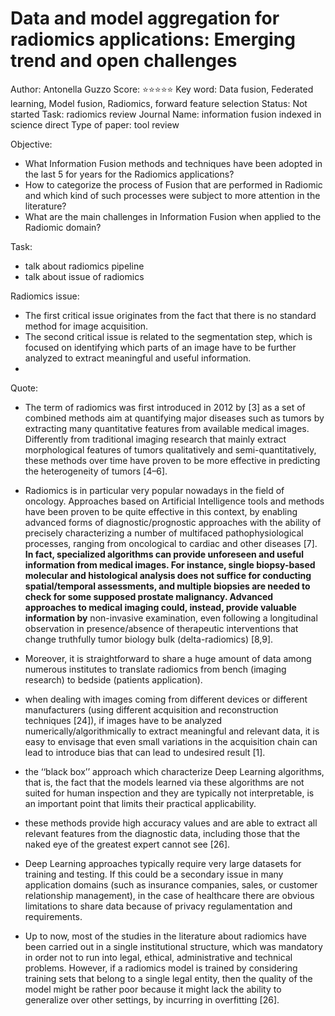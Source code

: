 # Data and model aggregation for radiomics applications: Emerging trend and open challenges

Author: Antonella Guzzo
Score: ⭐️⭐️⭐️⭐️⭐️
Key word: Data fusion, Federated learning, Model fusion, Radiomics, forward feature selection
Status: Not started
Task: radiomics review
Journal Name: information fusion indexed in science direct
Type of paper: tool review

Objective:

- What Information Fusion methods and techniques have been
adopted in the last 5 for years for the Radiomics applications?
- How to categorize the process of Fusion that are performed
in Radiomic and which kind of such processes were subject to
more attention in the literature?
- What are the main challenges in Information Fusion when
applied to the Radiomic domain?

Task:

- talk about radiomics pipeline
- talk about issue of radiomics

Radiomics issue:

- The first critical issue originates from the fact that there is no standard method for image acquisition.
- The second critical issue is related to the segmentation step, which is focused on identifying which parts of an image have to be further analyzed to extract meaningful and useful information.
- 

Quote:

- The term of radiomics was first introduced in 2012 by [3] as a set of combined methods aim at quantifying major diseases such as tumors by extracting many quantitative features from available medical images. Differently from traditional imaging research that mainly extract morphological features of tumors qualitatively and semi-quantitatively, these methods over time have proven to be more effective in predicting the heterogeneity of tumors [4–6].
- Radiomics is in particular very popular nowadays in the field of
oncology. Approaches based on Artificial Intelligence tools and methods have been proven to be quite effective in this context, by enabling advanced forms of diagnostic/prognostic approaches with the ability of precisely characterizing a number of multifaced pathophysiological processes, ranging from oncological to cardiac and other diseases [7]. **In fact, specialized algorithms can provide unforeseen and useful information from medical images. For instance, single biopsy-based molecular and histological analysis does not suffice for conducting spatial/temporal assessments, and multiple biopsies are needed to check for some supposed prostate malignancy. Advanced approaches to medical imaging could, instead, provide valuable information by** non-invasive examination, even following a longitudinal observation in presence/absence of therapeutic interventions that change truthfully tumor biology bulk (delta-radiomics) [8,9].

- Moreover, it is straightforward to share a huge amount of data among numerous institutes to
translate radiomics from bench (imaging research) to bedside (patients application).

- when dealing with images coming from different devices or different manufacturers (using different acquisition and reconstruction techniques [24]), if images have to be analyzed numerically/algorithmically to extract meaningful and relevant data, it is easy to envisage that even small variations in the acquisition chain can lead to introduce bias that can lead to undesired result [1].
- the ‘‘black box’’ approach which characterize Deep Learning algorithms, that is, the fact that the models learned via these algorithms are not suited for human inspection and they are typically not interpretable, is an important point that limits their practical applicability.
- these methods provide high accuracy values and are able to extract all relevant features from the diagnostic data, including those that the naked eye of the greatest expert cannot see [26].
- Deep Learning approaches typically require very large datasets for training and testing. If this could be a secondary issue in many application domains (such as insurance companies, sales, or customer relationship management), in the case of healthcare there are obvious limitations to share data because of privacy regulamentation and requirements.
- Up to now, most of the studies in the literature about radiomics have been carried out in a single institutional structure, which was mandatory in order not to run into legal, ethical, administrative and technical problems. However, if a radiomics model is trained by considering training sets that belong to a single legal entity, then the quality of the model might be rather poor because it might lack the ability to generalize over other settings, by incurring in overfitting [26].